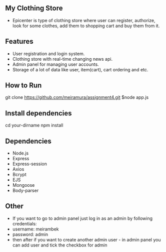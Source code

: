 ## My Clothing Store 
- Epicenter is type of clothing store where user can register, authorize, look for some clothes, add them to shopping cart and buy them from it.

## Features
- User registration and login system.
- Clothing store with real-time changing news api.
- Admin panel for managing user accounts.
- Storage of a lot of data like user, item(cart), cart ordering and etc.

## How to Run
git clone https://github.com/meiramura/assignment4.git
$node app.js

## Install dependencies
cd your-dirname
npm install

## Dependencies

- Node.js
- Express
- Express-session
- Axios
- Bcrypt
- EJS
- Mongoose
- Body-parser

## Other
- If you want to go to admin panel just log in as an admin by following credentials:
- username: meirambek
- password: admin
- then after if you want to create another admin user - in admin panel you can add user and tick the checkbox for admin 


